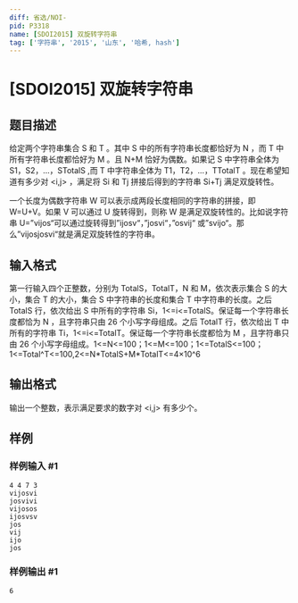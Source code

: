 ```yaml
---
diff: 省选/NOI-
pid: P3318
name: [SDOI2015] 双旋转字符串
tag: ['字符串', '2015', '山东', '哈希, hash']
---
```

# [SDOI2015] 双旋转字符串
## 题目描述

给定两个字符串集合 S 和 T 。其中 S 中的所有字符串长度都恰好为 N ，而 T 中所有字符串长度都恰好为 M 。且 N+M 恰好为偶数。如果记 S 中字符串全体为 S1，S2，...，STotalS ,而 T 中字符串全体为 T1，T2，...，TTotalT 。现在希望知道有多少对 <i,j> ，满足将 Si 和 Tj 拼接后得到的字符串 Si+Tj 满足双旋转性。

一个长度为偶数字符串 W 可以表示成两段长度相同的字符串的拼接，即 W=U+V。如果 V 可以通过 U 旋转得到，则称 W 是满足双旋转性的。比如说字符串 U=”vijos“可以通过旋转得到”ijosv“，”josvi“，”osvij“ 或”svijo“。那么”vijosjosvi“就是满足双旋转性的字符串。

## 输入格式

第一行输入四个正整数，分别为 TotalS，TotalT，N 和 M，依次表示集合 S 的大小，集合 T 的大小，集合 S 中字符串的长度和集合 T 中字符串的长度。之后 TotalS 行，依次给出 S 中所有的字符串 Si，1<=i<=TotalS。保证每一个字符串长度都恰为 N ，且字符串只由 26 个小写字母组成。之后 TotalT 行，依次给出 T 中所有的字符串 Ti，1<=i<=TotalT。保证每一个字符串长度都恰为 M ，且字符串只由 26 个小写字母组成。1<=N<=100；1<=M<=100；1<=TotalS<=100；1<=Total^T<=100,2<=N\*TotalS+M\*TotalT<=4&times;10^6

## 输出格式

输出一个整数，表示满足要求的数字对 <i,j> 有多少个。

## 样例

### 样例输入 #1
```
4 4 7 3
vijosvi
josvivi
vijosos
ijosvsv
jos
vij
ijo
jos
```
### 样例输出 #1
```
6
```
